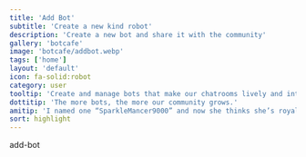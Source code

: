```yaml
---
title: 'Add Bot'
subtitle: 'Create a new kind robot'
description: 'Create a new bot and share it with the community'
gallery: 'botcafe'
image: 'botcafe/addbot.webp'
tags: ['home']
layout: 'default'
icon: fa-solid:robot
category: user
tooltip: 'Create and manage bots that make our chatrooms lively and interactive.'
dottitip: 'The more bots, the more our community grows.'
amitip: 'I named one “SparkleMancer9000” and now she thinks she’s royalty.'
sort: highlight
---
```

add-bot